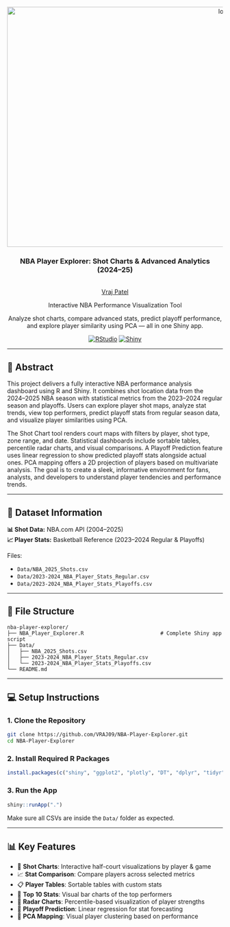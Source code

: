 <br />
<div align="center">
  <a href="https://github.com/VRAJ09/nba-player-explorer">
    <img src="https://a2.espncdn.com/combiner/i?img=%2Fphoto%2F2014%2F0213%2Fnba_2000_slamdunk_01_1296x729.jpg" alt="logo" width=1000 height=560>
  </a>

<h3 align="center">NBA Player Explorer: Shot Charts & Advanced Analytics (2024–25)</h3>

  <p align="center">
     <br />
    <a href="https://github.com/VRAJ09">Vraj Patel</a>
  <p>
  <p align="center">
                  Interactive NBA Performance Visualization Tool
  </p>
   <p align="center">
      Analyze shot charts, compare advanced stats, predict playoff performance, and explore player similarity using PCA — all in one Shiny app.
  </p>
</div>

<div align="center">

[![RStudio](https://img.shields.io/badge/Built%20With-RStudio-75AADB?logo=rstudio)](https://posit.co)
[![Shiny](https://img.shields.io/badge/Interactive%20App-Shiny-1E9BB5?logo=R)](https://shiny.posit.co/)
<br>

</div>

---

## 🧠 Abstract
<p>
This project delivers a fully interactive NBA performance analysis dashboard using R and Shiny. It combines shot location data from the 2024–2025 NBA season with statistical metrics from the 2023–2024 regular season and playoffs. Users can explore player shot maps, analyze stat trends, view top performers, predict playoff stats from regular season data, and visualize player similarities using PCA.
</p>

<p>
The Shot Chart tool renders court maps with filters by player, shot type, zone range, and date. Statistical dashboards include sortable tables, percentile radar charts, and visual comparisons. A Playoff Prediction feature uses linear regression to show predicted playoff stats alongside actual ones. PCA mapping offers a 2D projection of players based on multivariate analysis. The goal is to create a sleek, informative environment for fans, analysts, and developers to understand player tendencies and performance trends.
</p>

---

## 📁 Dataset Information

**📊 Shot Data:** NBA.com API (2004–2025)  
**📈 Player Stats:** Basketball Reference (2023–2024 Regular & Playoffs)

Files:
- `Data/NBA_2025_Shots.csv`
- `Data/2023-2024_NBA_Player_Stats_Regular.csv`
- `Data/2023-2024_NBA_Player_Stats_Playoffs.csv`

---

## 📂 File Structure

```
nba-player-explorer/
├── NBA_Player_Explorer.R                         # Complete Shiny app script
├── Data/
│   ├── NBA_2025_Shots.csv
│   ├── 2023-2024_NBA_Player_Stats_Regular.csv
│   └── 2023-2024_NBA_Player_Stats_Playoffs.csv
└── README.md
```

---

## 💻 Setup Instructions

### 1. Clone the Repository
```bash
git clone https://github.com/VRAJ09/NBA-Player-Explorer.git
cd NBA-Player-Explorer
```

### 2. Install Required R Packages
```r
install.packages(c("shiny", "ggplot2", "plotly", "DT", "dplyr", "tidyr", "fmsb", "png", "grid", "ggimage"))
```

### 3. Run the App
```r
shiny::runApp(".")
```

Make sure all CSVs are inside the `Data/` folder as expected.

---

## 📊 Key Features

- 🏀 **Shot Charts**: Interactive half-court visualizations by player & game
- 📈 **Stat Comparison**: Compare players across selected metrics
- 📋 **Player Tables**: Sortable tables with custom stats
- 🌟 **Top 10 Stats**: Visual bar charts of the top performers
- 🧭 **Radar Charts**: Percentile-based visualization of player strengths
- 🔮 **Playoff Prediction**: Linear regression for stat forecasting
- 🔬 **PCA Mapping**: Visual player clustering based on performance
